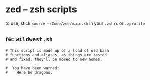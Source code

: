 # zed – zsh scripts
to use, stick `source ~/Code/zed/main.sh` in your `.zshrc` or `.zprofile`

## re: `wildwest.sh`
```
# This script is made up of a load of old bash
# functions and aliases, as things are tested
# and fixed, they'll be moved to new homes.

#  You have been warned:
#    Here be dragons.
```